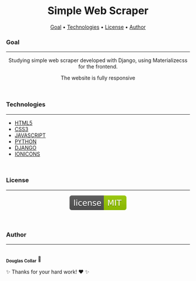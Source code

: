 <h1 align="center">Simple Web Scraper</h1>

<p align="center">
 <a href="#goal">Goal</a> •
 <a href="#technologies">Technologies</a> •
 <a href="#license">License</a> •
 <a href="#author">Author</a>
</p>

### Goal
---

<p align="center">Studying simple web scraper developed with Django, using Materializecss for the frontend.</p>
 <p align="center">The website is fully responsive</p>
 <br/>

### Technologies
---

- [HTML5](https://www.w3.org/standards/webdesign/htmlcss)
- [CSS3](https://www.w3.org/standards/webdesign/htmlcss)
- [JAVASCRIPT](https://www.javascript.com/)
- [PYTHON](https://www.python.org/)
- [DJANGO](https://www.djangoproject.com/)
- [IONICONS](http://ionic.io/ionicons/v4)
<br/>

### License
---

<p align="center"><img src="/websitescraping/staticfiles/home/img/license-MIT-green.svg"></p>
<br/>

### Author
---

<a>
 <img style="border-radius: 50%;" src="https://cdn.bio.link/uploads/profile_pictures/2022-06-03/YQh8fmJkt7Wr7YrSE5JuGQHv0RXeBuCS.png" width="100px;" alt=""/>
 <br />
 <sub><b>Douglas Collar</b></sub></a> <a>🚀</a>


 ✨ Thanks for your hard work! ❤️ ✨
